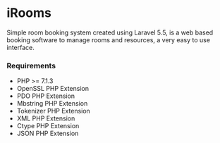 # iRooms
Simple room booking system created using Laravel 5.5, is a web based booking software to manage rooms and resources, a very easy to use interface.

### Requirements
*  PHP >= 7.1.3
*  OpenSSL PHP Extension
*  PDO PHP Extension
*  Mbstring PHP Extension
*  Tokenizer PHP Extension
*  XML PHP Extension
*  Ctype PHP Extension
*  JSON PHP Extension